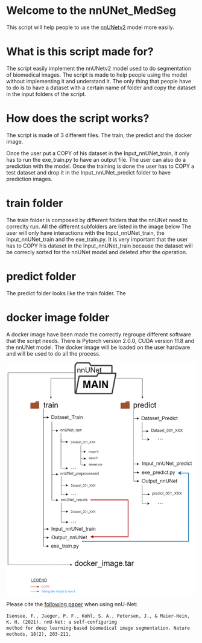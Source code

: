 # Welcome to the nnUNet_MedSeg 

This script will help people to use the [nnUNetv2](https://github.com/MIC-DKFZ/nnUNet) model more easily. 

# What is this script made for? 

The script easily implement the nnUNetv2 model used to do segmentation of biomedical images.
The script is made to help people using the model without implementing it and understand it. 
The only thing that people have to do is to have a dataset with a certain name of folder and copy the dataset in the input folders of the script.

# How does the script works?

The script is made of 3 different files. The train, the predict and the docker image.

Once the user put a COPY of his dataset in the Input_nnUNet_train, it only has to run the exe_train.py to have an output file.
The user can also do a prediction with the model. Once the training is done the user has to COPY a test dataset and drop it in the Input_nnUNet_predict folder to have prediction images.

# train folder

The train folder is composed by different folders that the nnUNet need to correclty run. All the different subfolders are listed in the image below
The user will only have interactions with the Input_nnUNet_train, the Input_nnUNet_train and the exe_train.py. 
It is very important that the user has to COPY his dataset in the Input_nnUNet_train because the dataset will be correcly sorted for the nnUNet model and deleted after the operation. 


# predict folder

The predict folder looks like the train folder. The 



# docker image folder

A docker image have been made the correctly regroupe different software that the script needs. There is Pytorch version 2.0.0, CUDA version 11.8 and the nnUNet model.
The docker image will be loaded on the user hardware and will be used to do all the process.







<img src="pictures/folders_train_predictV2.drawio%20(1).png" width="500"  />

Please cite the [following paper](https://www.google.com/url?q=https://www.nature.com/articles/s41592-020-01008-z&sa=D&source=docs&ust=1677235958581755&usg=AOvVaw3dWL0SrITLhCJUBiNIHCQO) when using nnU-Net:

    Isensee, F., Jaeger, P. F., Kohl, S. A., Petersen, J., & Maier-Hein, K. H. (2021). nnU-Net: a self-configuring 
    method for deep learning-based biomedical image segmentation. Nature methods, 18(2), 203-211.


